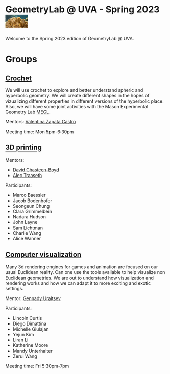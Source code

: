 # GeometryLab @ UVA - Spring 2023 <img src="./assets/hyperbolic-coral.jpg" height="40em">

Welcome to the Spring 2023 edition of GeometryLab @ UVA. 

# Groups

## [Crochet](https://github.com/geolab-UVA/Crochet-SP23)

We will use crochet to explore and better understand spheric and hyperbolic geometry. We will create different shapes in the hopes of vizualizing different properties in different versions of the hyperbolic place. Also, we will have some joint activities with the Mason Experimental Geometry Lab [MEGL](https://megl.science.gmu.edu).

Mentors: [Valentina Zapata Castro](https://math.virginia.edu/people/vz6an/)

Meeting time: Mon 5pm-6:30pm

## [3D printing](https://github.com/geolab-UVA/3D-Printing-SP2023)

Mentors:

- [David Chasteen-Boyd](https://math.virginia.edu/people/kxk2dr/)
- [Alec Traaseth](https://sites.google.com/view/alec-traaseth/?pli=1)

Participants:
- Marco Baessler
- Jacob Bodenhofer
- Seongeun Chung
- Clara Grimmelbein
- Nadara Hudson
- John Layne
- Sam Lichtman
- Charlie Wang
- Alice Wanner

## [Computer visualization](https://github.com/geolab-UVA/Computer-Visualization-SP2023)

Many 3d rendering engines for games and animation are focused on our usual Euclidean reality. Can one use the tools available to help visualize non Euclidean geometries. We are out to understand how visualization and rendering works and how we can adapt it to more exciting and exotic settings. 

Mentor: [Gennady Uraltsev](https://guraltsev.github.io/)

Participants:

- Lincoln Curtis
- Diego Dimattina
- Michelle Giulajan
- Yejun Kim
- Liran Li
- Katherine Moore
- Mandy Unterhalter
- Zerui Wang

Meeting time: Fri 5:30pm-7pm

